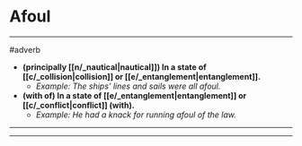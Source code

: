 # Afoul
---
#adverb
- **(principally [[n/_nautical|nautical]]) In a state of [[c/_collision|collision]] or [[e/_entanglement|entanglement]].**
	- _Example: The ships’ lines and sails were all afoul._
- **(with of) In a state of [[e/_entanglement|entanglement]] or [[c/_conflict|conflict]] (with).**
	- _Example: He had a knack for running afoul of the law._
---
---
